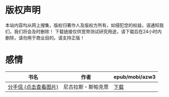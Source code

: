 # 版权声明

本站内容均从网上搜集，版权归著作人及版权方所有，如侵犯您的权益，请通知我们，我们将会及时删除！ 下载链接仅供宽带测试研究用途，请下载后在24小时内删除，请勿用于商业目的。请支持正版！

# 感情

| 书名 | 作者 | epub/mobi/azw3 |
| --- | --- | --- |
| [分手信 (点击查看图片)](https://www.dushupai.com/attachment/2024/06/06/eb2ec7cd3beec801.jpg) | 尼古拉斯・斯帕克思 | [下载](https://url89.ctfile.com/f/31084289-1357032835-a16896?p=8866) |
